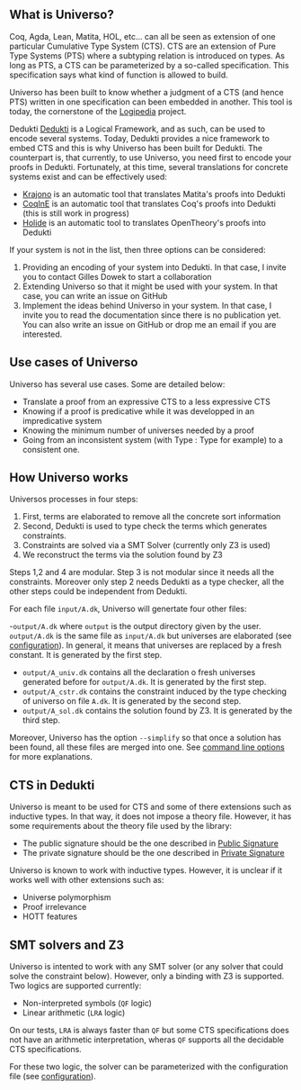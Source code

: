 What is Universo?
-----------------

Coq, Agda, Lean, Matita, HOL, etc... can all be seen as extension of one particular Cumulative Type System (CTS). CTS are an extension of Pure Type Systems (PTS) where a subtyping relation is introduced on types. As long as PTS, a CTS can be parameterized by a so-called specification. This specification says what kind of function is allowed to build.

Universo has been built to know whether a judgment of a CTS (and hence PTS) written in one specification can been embedded in another. This tool is today, the cornerstone of the [Logipedia](http://logipedia.inria.fr/) project.

Dedukti [Dedukti](https://github.com/Deducteam/Dedukti) is a Logical Framework, and as such, can be used to encode several systems. Today, Dedukti provides a nice framework to embed CTS and this is why Universo has been built for Dedukti. The counterpart is, that currently, to use Universo, you need first to encode your proofs in Dedukti. Fortunately, at this time, several translations for concrete systems exist and can be effectively used:

- [Krajono](https://github.com/Deducteam/matita/tree/krajono) is an automatic tool that translates Matita's proofs into Dedukti
- [CoqInE](https://github.com/Deducteam/CoqInE) is an automatic tool that translates Coq's proofs into Dedukti (this is still work in progress)
- [Holide](https://github.com/Deducteam/Holide) is an automatic tool to translates OpenTheory's proofs into Dedukti

If your system is not in the list, then three options can be considered:
1. Providing an encoding of your system into Dedukti. In that case, I invite you to contact Gilles Dowek to start a collaboration
2. Extending Universo so that it might be used with your system. In that case, you can write an issue on GitHub
3. Implement the ideas behind Universo in your system. In that case, I invite you to read the documentation since there is no publication yet. You can also write an issue on GitHub or drop me an email if you are interested.

Use cases of Universo
---------------------

Universo has several use cases. Some are detailed below:

- Translate a proof from an expressive CTS to a less expressive CTS
- Knowing if a proof is predicative while it was developped in an impredicative system
- Knowing the minimum number of universes needed by a proof
- Going from an inconsistent system (with Type : Type for example) to a consistent one.

How Universo works
------------------

Universos processes in four steps:

1. First, terms are elaborated to remove all the concrete sort information
2. Second, Dedukti is used to type check the terms which generates constraints.
3. Constraints are solved via a SMT Solver (currently only Z3 is used)
4. We reconstruct the terms via the solution found by Z3

Steps 1,2 and 4 are modular. Step 3 is not modular since it needs all the constraints. Moreover only step 2 needs Dedukti as a type checker, all the other steps could be independent from Dedukti.

For each file `input/A.dk`, Universo will genertate four other files:

-`output/A.dk` where `output` is the output directory given by the user. `output/A.dk` is the same file as `input/A.dk` but universes are elaborated (see [configuration](configuration.md)). In general, it means that universes are replaced by a fresh constant. It is generated by the first step.
- `output/A_univ.dk` contains all the declaration o fresh universes generated before for `output/A.dk`. It is generated by the first step.
- `output/A_cstr.dk` contains the constraint induced by the type checking of universo on file `A.dk`. It is generated by the second step.
- `output/A_sol.dk` contains the solution found by Z3. It is generated by the third step.

Moreover, Universo has the option `--simplify` so that once a solution has been found, all these files are merged into one. See [command line options](options.md) for more explanations.

CTS in Dedukti
--------------

Universo is meant to be used for CTS and some of there extensions such as inductive types. In that way, it does not impose a theory file. However, it has some requirements about the theory file used by the library:

- The public signature should be the one described in [Public Signature](public_signature)
- The private signature should be the one described in [Private Signature](private_signature)

Universo is known to work with inductive types. However, it is unclear if it works well with other extensions such as:

- Universe polymorphism
- Proof irrelevance
- HOTT features

SMT solvers and Z3
------------------

Universo is intented to work with any SMT solver (or any solver that could solve the constraint below). However, only a binding with Z3 is supported. Two logics are supported currently:

- Non-interpreted symbols (`QF` logic)
- Linear arithmetic (`LRA` logic)

On our tests, `LRA` is always faster than `QF` but some CTS specifications does not have an arithmetic interpretation, wheras `QF` supports all the decidable CTS specifications.

For these two logic, the solver can be parameterized with the configuration file (see [configuration](configuration.md)).
